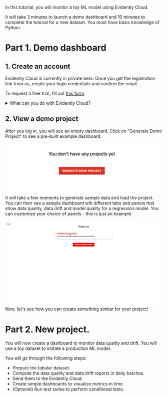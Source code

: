In this tutorial, you will monitor a toy ML model using Evidently Cloud. 

It will take 3 minutes to launch a demo dashboard and 10 minutes to complete the tutorial for a new dataset. You must have basic knowledge of Python. 

# Part 1. Demo dashboard

## 1. Create an account

Evidently Cloud is currently in private beta. Once you get the registration link from us, create your login credentials and confirm the email.

To request a free trial, fill out [this form](https://www.evidentlyai.com/cloud-signup).

<details>

<summary>What can you do with Evidently Cloud?</summary>

In Evidently Cloud, you can:

* Monitor data quality, feature, and prediction drift over time.
* Track ML model quality for classification, regression, ranking, and recommendations. This includes assessing models in champion/challenger and shadow mode.
* Keep an eye on text data (e.g., sentiment, drift, trigger words) for NLP and LLM models by tracking inputs and output properties.
* Monitor embeddings drift.
* Track the results of test suites that include multiple evaluations.

Evidently computes and visualizes 100+ pre-built metrics and tests. You can customize them or add your metrics.

You can conduct evaluations in batch mode, e.g., hourly, daily, weekly, or on demand. You can also monitor data directly from a live ML service for near real-time insights.

Evidently Cloud uses the open-source [Evidently Python library](https://github.com/evidentlyai/evidently) for tests and metric computation. All evaluations are open-source.
</details>

## 2. View a demo project 

After you log in, you will see an empty dashboard. Click on "Generate Demo Project" to see a pre-built example dashboard.

![](../.gitbook/assets/cloud/generate_demo_project.png)

It will take a few moments to generate sample data and load the project. You can then see a sample dashboard wih different tabs and panels that show data quality, data drift and model quality for a regression model. You can customize your choice of panels - this is just an example.

![](../.gitbook/assets/cloud/demo_dashboard.gif)

Now, let's see how you can create something similar for your project!

# Part 2. New project.

You will now create a dashboard to monitor data quality and drift. You will use a toy dataset to imitate a production ML model.

You will go through the following steps:
* Prepare the tabular dataset.
* Compute the data quality and data drift reports in daily batches.
* Send them to the Evidently Cloud.
* Create simple dashboards to visualize metrics in time.
* (Optional) Run test suites to perform conditional tests.
